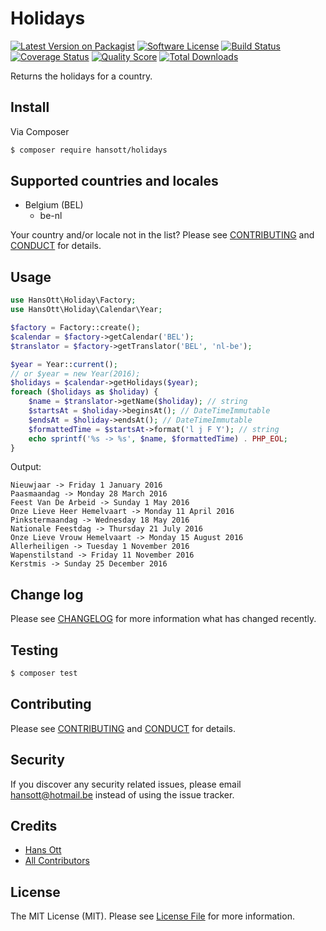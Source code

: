 # Holidays

[![Latest Version on Packagist][ico-version]][link-packagist]
[![Software License][ico-license]](LICENSE.md)
[![Build Status][ico-travis]][link-travis]
[![Coverage Status][ico-scrutinizer]][link-scrutinizer]
[![Quality Score][ico-code-quality]][link-code-quality]
[![Total Downloads][ico-downloads]][link-downloads]

Returns the holidays for a country.

## Install

Via Composer

``` bash
$ composer require hansott/holidays
```

## Supported countries and locales

* Belgium (BEL)
    * be-nl

Your country and/or locale not in the list? Please see [CONTRIBUTING](CONTRIBUTING.md) and [CONDUCT](CONDUCT.md) for details.

## Usage

``` php
use HansOtt\Holiday\Factory;
use HansOtt\Holiday\Calendar\Year;

$factory = Factory::create();
$calendar = $factory->getCalendar('BEL');
$translator = $factory->getTranslator('BEL', 'nl-be');

$year = Year::current();
// or $year = new Year(2016);
$holidays = $calendar->getHolidays($year);
foreach ($holidays as $holiday) {
    $name = $translator->getName($holiday); // string
    $startsAt = $holiday->beginsAt(); // DateTimeImmutable
    $endsAt = $holiday->endsAt(); // DateTimeImmutable
    $formattedTime = $startsAt->format('l j F Y'); // string
    echo sprintf('%s -> %s', $name, $formattedTime) . PHP_EOL;
}
```

Output:
```
Nieuwjaar -> Friday 1 January 2016
Paasmaandag -> Monday 28 March 2016
Feest Van De Arbeid -> Sunday 1 May 2016
Onze Lieve Heer Hemelvaart -> Monday 11 April 2016
Pinkstermaandag -> Wednesday 18 May 2016
Nationale Feestdag -> Thursday 21 July 2016
Onze Lieve Vrouw Hemelvaart -> Monday 15 August 2016
Allerheiligen -> Tuesday 1 November 2016
Wapenstilstand -> Friday 11 November 2016
Kerstmis -> Sunday 25 December 2016
```

## Change log

Please see [CHANGELOG](CHANGELOG.md) for more information what has changed recently.

## Testing

``` bash
$ composer test
```

## Contributing

Please see [CONTRIBUTING](CONTRIBUTING.md) and [CONDUCT](CONDUCT.md) for details.

## Security

If you discover any security related issues, please email hansott@hotmail.be instead of using the issue tracker.

## Credits

- [Hans Ott][link-author]
- [All Contributors][link-contributors]

## License

The MIT License (MIT). Please see [License File](LICENSE.md) for more information.

[ico-version]: https://img.shields.io/packagist/v/hansott/holidays.svg?style=flat-square
[ico-license]: https://img.shields.io/badge/license-MIT-brightgreen.svg?style=flat-square
[ico-travis]: https://img.shields.io/travis/hansott/holidays/master.svg?style=flat-square
[ico-scrutinizer]: https://img.shields.io/scrutinizer/coverage/g/hansott/holidays.svg?style=flat-square
[ico-code-quality]: https://img.shields.io/scrutinizer/g/hansott/holidays.svg?style=flat-square
[ico-downloads]: https://img.shields.io/packagist/dt/hansott/holidays.svg?style=flat-square

[link-packagist]: https://packagist.org/packages/hansott/holidays
[link-travis]: https://travis-ci.org/hansott/holidays
[link-scrutinizer]: https://scrutinizer-ci.com/g/hansott/holidays/code-structure
[link-code-quality]: https://scrutinizer-ci.com/g/hansott/holidays
[link-downloads]: https://packagist.org/packages/hansott/holidays
[link-author]: https://github.com/hansott
[link-contributors]: ../../contributors
